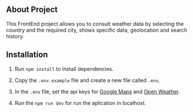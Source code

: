 ## About Project

This FrontEnd project allows you to consult weather data by selecting the country and the required city, shows specific data, geolocation and search history.

## Installation

1. Run ```npm install``` to install dependencies.

2. Copy the ```.env.example``` file and create a new file called ```.env```.

3. In the ```.env``` file, set the api keys for [Google Maps](https://developers.google.com/maps/documentation/maps-static/get-api-key?hl=es-419) and [Open Weather](https://openweathermap.org/api/one-call-3).

4. Run the ```npm run dev``` for run the aplication in localhost.
